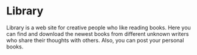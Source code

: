 # Library
Library is a web site for creative people who like reading books. Here you can find and download the newest books from different unknown writers who share their thoughts with others. Also, you can post your personal books.